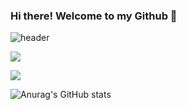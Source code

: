 ### Hi there! Welcome to my Github 👋

<!--
**shinc17/shinc17** is a ✨ _special_ ✨ repository because its `README.md` (this file) appears on your GitHub profile.

Here are some ideas to get you started:

- 🔭 I’m currently working on ...
- 🌱 I’m currently learning ...
- 👯 I’m looking to collaborate on ...
- 🤔 I’m looking for help with ...
- 💬 Ask me about ...
- 📫 How to reach me: ...
- 😄 Pronouns: ...
- ⚡ Fun fact: ...
-->

![header](https://capsule-render.vercel.app/api?type=waving&color=auto&height=300&section=header&text=Shin%20Chang%20Yu&fontSize=90)

<a href="버튼을 눌렀을 때 이동할 링크" target="_blank"><img src="https://img.shields.io/badge/changyu9803@gmail.com-FFFFFF?style=social&logo=Gmail&logoColor=EA4335"/></a>

<a href="https://www.instagram.com/03_23_98/" target="_blank"><img src="https://img.shields.io/badge/03_23_98-FFFFFF?style=social&logo=Instagram&logoColor=E4405F"/></a>

![Anurag's GitHub stats](https://github-readme-stats.vercel.app/api?username=shinc17&show_icons=true&theme=radical)
